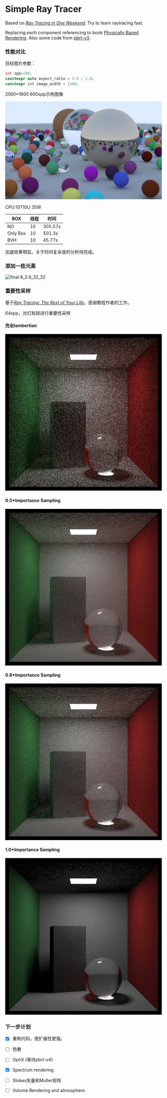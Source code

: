 # Simple Ray Tracer
Based on [_Ray Tracing in One Weekend_](https://raytracing.github.io/books/RayTracingInOneWeekend.html). Try to learn raytracing fast.

Replacing each component referencing to book  [Physically Based Rendering](http://www.pbr-book.org/). Also some code from [pbrt-v3](https://github.com/mmp/pbrt-v3). 

### 性能对比

目标图片参数：

```C++
int spp=100;
constexpr auto aspect_ratio = 3.0 / 2.0;
constexpr int image_width = 1200;
```

2560$\times$1600  600spp示例图像

![random_balls](README.assets/random_balls.png)

CPU:10710U 35W

| BOX      | 线程 | 时间    |
| -------- | ---- | ------- |
| NO       | 10   | 305.57s |
| Only Box | 10   | 501.3s  |
| BVH      | 10   | 45.77s  |

加速效果明显。关于时间复杂度的分析待完成。

### 添加一些元素

![final 8_3 8_32_32](README.assets/final.png)

### 重要性采样

基于[_Ray Tracing: The Rest of Your Life_](https://raytracing.github.io/books/RayTracingTheRestOfYourLife.html)。感谢教程作者的工作。

64spp，对灯和球进行重要性采样

#### 完全lambertian

![out 8_13 15_55_48](README.assets/lambertian.png)

#### 0.5*Importance Sampling

![out 8_13 15_53_42](README.assets/0_5importance.png)

#### 0.8*Importance Sampling

![out 8_13 15_58_38](README.assets/0_8.png)

#### 1.0*Importance Sampling

![out 8_13 15_57_12](README.assets/out8_1315_57_12.png)

### 下一步计划

- [x] 重构代码，使扩展性更强。


- [ ] 色散


- [ ] OptiX (等待pbrt-v4)
- [x] Spectrum rendering
- [ ] Stokes矢量和Muller矩阵
- [ ] Volume Rendering and atmosphere 

### 